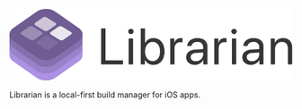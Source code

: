 ![Librarian Logo](/assets/LogoText_large.png)

Librarian is a local-first build manager for iOS apps.
